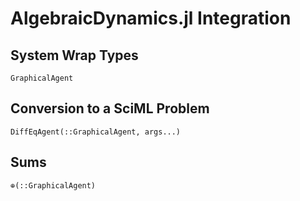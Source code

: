 # AlgebraicDynamics.jl Integration

## System Wrap Types

```@docs
GraphicalAgent
```

## Conversion to a SciML Problem

```@docs
DiffEqAgent(::GraphicalAgent, args...)
```

## Sums

```@docs
⊕(::GraphicalAgent)
```